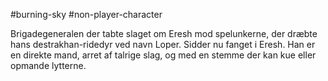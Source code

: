 #burning-sky #non-player-character

Brigadegeneralen der tabte slaget om Eresh mod spelunkerne, der dræbte hans destrakhan-ridedyr ved navn Loper. Sidder nu fanget i Eresh.
Han er en direkte mand, arret af talrige slag, og med en stemme der kan kue eller opmande lytterne.
